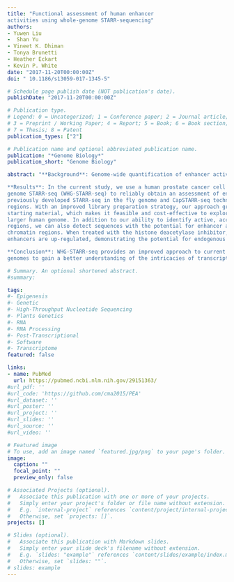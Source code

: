 ```yaml
---
title: "Functional assessment of human enhancer
activities using whole-genome STARR-sequencing"
authors:
- Yuwen Liu
-  Shan Yu
- Vineet K. Dhiman
- Tonya Brunetti
- Heather Eckart
- Kevin P. White
date: "2017-11-20T00:00:00Z"
doi: " 10.1186/s13059-017-1345-5"

# Schedule page publish date (NOT publication's date).
publishDate: "2017-11-20T00:00:00Z"

# Publication type.
# Legend: 0 = Uncategorized; 1 = Conference paper; 2 = Journal article;
# 3 = Preprint / Working Paper; 4 = Report; 5 = Book; 6 = Book section;
# 7 = Thesis; 8 = Patent
publication_types: ["2"]

# Publication name and optional abbreviated publication name.
publication: "*Genome Biology*"
publication_short: "Genome Biology"

abstract: "**Background**: Genome-wide quantification of enhancer activity in the human genome has proven to be a challenging problem. Recent efforts have led to the development of powerful tools for enhancer quantification. However, because of genome size and complexity, these tools have yet to be applied to the whole human genome.

**Results**: In the current study, we use a human prostate cancer cell line, LNCaP as a model to perform whole human
genome STARR-seq (WHG-STARR-seq) to reliably obtain an assessment of enhancer activity. This approach builds upon
previously developed STARR-seq in the fly genome and CapSTARR-seq techniques in targeted human genomic
regions. With an improved library preparation strategy, our approach greatly increases the library complexity per unit of
starting material, which makes it feasible and cost-effective to explore the landscape of regulatory activity in the much
larger human genome. In addition to our ability to identify active, accessible enhancers located in open chromatin
regions, we can also detect sequences with the potential for enhancer activity that are located in inaccessible, closed
chromatin regions. When treated with the histone deacetylase inhibitor, Trichostatin A, genes nearby this latter class of
enhancers are up-regulated, demonstrating the potential for endogenous functionality of these regulatory elements.

**Conclusion**: WHG-STARR-seq provides an improved approach to current pipelines for analysis of high complexity
genomes to gain a better understanding of the intricacies of transcriptional regulation."

# Summary. An optional shortened abstract.
#summary: 

tags:
#- Epigenesis
#- Genetic
#- High-Throughput Nucleotide Sequencing
#- Plants Genetics
#- RNA
#- RNA Processing
#- Post-Transcriptional
#- Software
#- Transcriptome
featured: false

links:
- name: PubMed
  url: https://pubmed.ncbi.nlm.nih.gov/29151363/
#url_pdf: ''
#url_code: 'https://github.com/cma2015/PEA'
#url_dataset: ''
#url_poster: ''
#url_project: ''
#url_slides: ''
#url_source: ''
#url_video: ''

# Featured image
# To use, add an image named `featured.jpg/png` to your page's folder. 
image:
  caption: ""
  focal_point: ""
  preview_only: false

# Associated Projects (optional).
#   Associate this publication with one or more of your projects.
#   Simply enter your project's folder or file name without extension.
#   E.g. `internal-project` references `content/project/internal-project/index.md`.
#   Otherwise, set `projects: []`.
projects: []

# Slides (optional).
#   Associate this publication with Markdown slides.
#   Simply enter your slide deck's filename without extension.
#   E.g. `slides: "example"` references `content/slides/example/index.md`.
#   Otherwise, set `slides: ""`.
# slides: example
---
```

